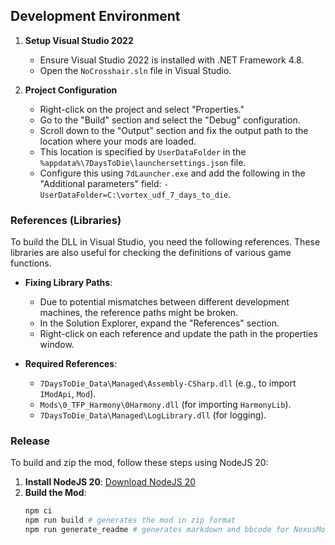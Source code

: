 ## Development Environment

1. **Setup Visual Studio 2022**

   - Ensure Visual Studio 2022 is installed with .NET Framework 4.8.
   - Open the `NoCrosshair.sln` file in Visual Studio.

2. **Project Configuration**
   - Right-click on the project and select "Properties."
   - Go to the "Build" section and select the "Debug" configuration.
   - Scroll down to the "Output" section and fix the output path to the location where your mods are loaded.
   - This location is specified by `UserDataFolder` in the `%appdata%\7DaysToDie\launchersettings.json` file.
   - Configure this using `7dLauncher.exe` and add the following in the "Additional parameters" field: `-UserDataFolder=C:\vortex_udf_7_days_to_die`.

### References (Libraries)

To build the DLL in Visual Studio, you need the following references. These libraries are also useful for checking the definitions of various game functions.

- **Fixing Library Paths**:

  - Due to potential mismatches between different development machines, the reference paths might be broken.
  - In the Solution Explorer, expand the "References" section.
  - Right-click on each reference and update the path in the properties window.

- **Required References**:
  - `7DaysToDie_Data\Managed\Assembly-CSharp.dll` (e.g., to import `IModApi`, `Mod`).
  - `Mods\0_TFP_Harmony\0Harmony.dll` (for importing `HarmonyLib`).
  - `7DaysToDie_Data\Managed\LogLibrary.dll` (for logging).

### Release

To build and zip the mod, follow these steps using NodeJS 20:

1. **Install NodeJS 20**: [Download NodeJS 20](https://github.com/coreybutler/nvm-windows)
2. **Build the Mod**:
   ```sh
   npm ci
   npm run build # generates the mod in zip format
   npm run generate_readme # generates markdown and bbcode for NexusMods
   ```
